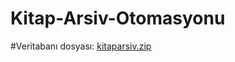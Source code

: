 # Kitap-Arsiv-Otomasyonu
#Veritabanı dosyası:
[kitaparsiv.zip](https://github.com/user-attachments/files/16482936/kitaparsiv.zip)
